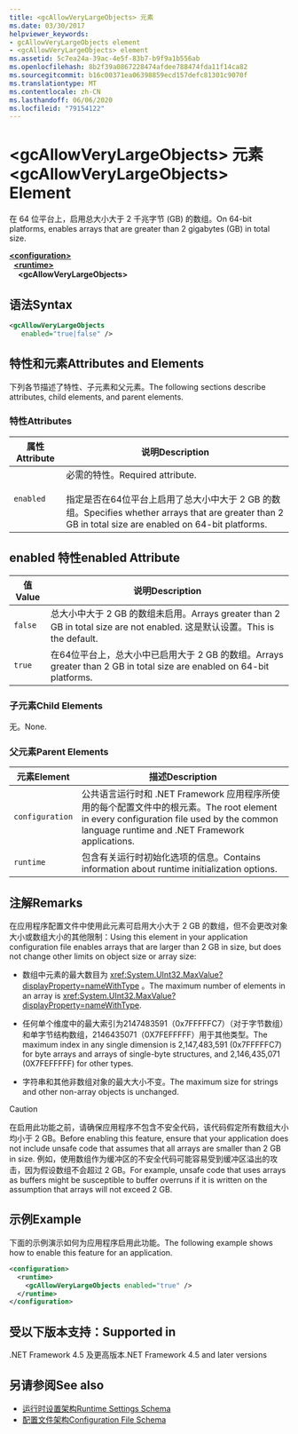 ```yaml
---
title: <gcAllowVeryLargeObjects> 元素
ms.date: 03/30/2017
helpviewer_keywords:
- gcAllowVeryLargeObjects element
- <gcAllowVeryLargeObjects> element
ms.assetid: 5c7ea24a-39ac-4e5f-83b7-b9f9a1b556ab
ms.openlocfilehash: 8b2f39a0867228474afdee788474fda11f14ca82
ms.sourcegitcommit: b16c00371ea06398859ecd157defc81301c9070f
ms.translationtype: MT
ms.contentlocale: zh-CN
ms.lasthandoff: 06/06/2020
ms.locfileid: "79154122"
---
```

# <a name="gcallowverylargeobjects-element"></a><span data-ttu-id="69e52-102">\<gcAllowVeryLargeObjects> 元素</span><span class="sxs-lookup"><span data-stu-id="69e52-102">\<gcAllowVeryLargeObjects> Element</span></span>
<span data-ttu-id="69e52-103">在 64 位平台上，启用总大小大于 2 千兆字节 (GB) 的数组。</span><span class="sxs-lookup"><span data-stu-id="69e52-103">On 64-bit platforms, enables arrays that are greater than 2 gigabytes (GB) in total size.</span></span>  
  
[**\<configuration>**](../configuration-element.md)\
&nbsp;&nbsp;[**\<runtime>**](runtime-element.md)\
&nbsp;&nbsp;&nbsp;&nbsp;**\<gcAllowVeryLargeObjects>**  
  
## <a name="syntax"></a><span data-ttu-id="69e52-104">语法</span><span class="sxs-lookup"><span data-stu-id="69e52-104">Syntax</span></span>  
  
```xml  
<gcAllowVeryLargeObjects
   enabled="true|false" />  
```  
  
## <a name="attributes-and-elements"></a><span data-ttu-id="69e52-105">特性和元素</span><span class="sxs-lookup"><span data-stu-id="69e52-105">Attributes and Elements</span></span>  
 <span data-ttu-id="69e52-106">下列各节描述了特性、子元素和父元素。</span><span class="sxs-lookup"><span data-stu-id="69e52-106">The following sections describe attributes, child elements, and parent elements.</span></span>  
  
### <a name="attributes"></a><span data-ttu-id="69e52-107">特性</span><span class="sxs-lookup"><span data-stu-id="69e52-107">Attributes</span></span>  
  
|<span data-ttu-id="69e52-108">属性</span><span class="sxs-lookup"><span data-stu-id="69e52-108">Attribute</span></span>|<span data-ttu-id="69e52-109">说明</span><span class="sxs-lookup"><span data-stu-id="69e52-109">Description</span></span>|  
|---------------|-----------------|  
|`enabled`|<span data-ttu-id="69e52-110">必需的特性。</span><span class="sxs-lookup"><span data-stu-id="69e52-110">Required attribute.</span></span><br /><br /> <span data-ttu-id="69e52-111">指定是否在64位平台上启用了总大小中大于 2 GB 的数组。</span><span class="sxs-lookup"><span data-stu-id="69e52-111">Specifies whether arrays that are greater than 2 GB in total size are enabled on 64-bit platforms.</span></span>|  
  
## <a name="enabled-attribute"></a><span data-ttu-id="69e52-112">enabled 特性</span><span class="sxs-lookup"><span data-stu-id="69e52-112">enabled Attribute</span></span>  
  
|<span data-ttu-id="69e52-113">值</span><span class="sxs-lookup"><span data-stu-id="69e52-113">Value</span></span>|<span data-ttu-id="69e52-114">说明</span><span class="sxs-lookup"><span data-stu-id="69e52-114">Description</span></span>|  
|-----------|-----------------|  
|`false`|<span data-ttu-id="69e52-115">总大小中大于 2 GB 的数组未启用。</span><span class="sxs-lookup"><span data-stu-id="69e52-115">Arrays greater than 2 GB in total size are not enabled.</span></span> <span data-ttu-id="69e52-116">这是默认设置。</span><span class="sxs-lookup"><span data-stu-id="69e52-116">This is the default.</span></span>|  
|`true`|<span data-ttu-id="69e52-117">在64位平台上，总大小中已启用大于 2 GB 的数组。</span><span class="sxs-lookup"><span data-stu-id="69e52-117">Arrays greater than 2 GB in total size are enabled on 64-bit platforms.</span></span>|  
  
### <a name="child-elements"></a><span data-ttu-id="69e52-118">子元素</span><span class="sxs-lookup"><span data-stu-id="69e52-118">Child Elements</span></span>  
 <span data-ttu-id="69e52-119">无。</span><span class="sxs-lookup"><span data-stu-id="69e52-119">None.</span></span>  
  
### <a name="parent-elements"></a><span data-ttu-id="69e52-120">父元素</span><span class="sxs-lookup"><span data-stu-id="69e52-120">Parent Elements</span></span>  
  
|<span data-ttu-id="69e52-121">元素</span><span class="sxs-lookup"><span data-stu-id="69e52-121">Element</span></span>|<span data-ttu-id="69e52-122">描述</span><span class="sxs-lookup"><span data-stu-id="69e52-122">Description</span></span>|  
|-------------|-----------------|  
|`configuration`|<span data-ttu-id="69e52-123">公共语言运行时和 .NET Framework 应用程序所使用的每个配置文件中的根元素。</span><span class="sxs-lookup"><span data-stu-id="69e52-123">The root element in every configuration file used by the common language runtime and .NET Framework applications.</span></span>|  
|`runtime`|<span data-ttu-id="69e52-124">包含有关运行时初始化选项的信息。</span><span class="sxs-lookup"><span data-stu-id="69e52-124">Contains information about runtime initialization options.</span></span>|  
  
## <a name="remarks"></a><span data-ttu-id="69e52-125">注解</span><span class="sxs-lookup"><span data-stu-id="69e52-125">Remarks</span></span>  
 <span data-ttu-id="69e52-126">在应用程序配置文件中使用此元素可启用大小大于 2 GB 的数组，但不会更改对象大小或数组大小的其他限制：</span><span class="sxs-lookup"><span data-stu-id="69e52-126">Using this element in your application configuration file enables arrays that are larger than 2 GB in size, but does not change other limits on object size or array size:</span></span>  
  
- <span data-ttu-id="69e52-127">数组中元素的最大数目为 <xref:System.UInt32.MaxValue?displayProperty=nameWithType> 。</span><span class="sxs-lookup"><span data-stu-id="69e52-127">The maximum number of elements in an array is <xref:System.UInt32.MaxValue?displayProperty=nameWithType>.</span></span>  
  
- <span data-ttu-id="69e52-128">任何单个维度中的最大索引为2147483591（0x7FFFFFC7）（对于字节数组）和单字节结构数组，2146435071（0X7FEFFFFF）用于其他类型。</span><span class="sxs-lookup"><span data-stu-id="69e52-128">The maximum index in any single dimension is 2,147,483,591 (0x7FFFFFC7) for byte arrays and arrays of single-byte structures, and 2,146,435,071 (0X7FEFFFFF) for other types.</span></span>  
  
- <span data-ttu-id="69e52-129">字符串和其他非数组对象的最大大小不变。</span><span class="sxs-lookup"><span data-stu-id="69e52-129">The maximum size for strings and other non-array objects is unchanged.</span></span>  
  
> [!CAUTION]
> <span data-ttu-id="69e52-130">在启用此功能之前，请确保应用程序不包含不安全代码，该代码假定所有数组大小均小于 2 GB。</span><span class="sxs-lookup"><span data-stu-id="69e52-130">Before enabling this feature, ensure that your application does not include unsafe code that assumes that all arrays are smaller than 2 GB in size.</span></span> <span data-ttu-id="69e52-131">例如，使用数组作为缓冲区的不安全代码可能容易受到缓冲区溢出的攻击，因为假设数组不会超过 2 GB。</span><span class="sxs-lookup"><span data-stu-id="69e52-131">For example, unsafe code that uses arrays as buffers might be susceptible to buffer overruns if it is written on the assumption that arrays will not exceed 2 GB.</span></span>  
  
## <a name="example"></a><span data-ttu-id="69e52-132">示例</span><span class="sxs-lookup"><span data-stu-id="69e52-132">Example</span></span>  
 <span data-ttu-id="69e52-133">下面的示例演示如何为应用程序启用此功能。</span><span class="sxs-lookup"><span data-stu-id="69e52-133">The following example shows how to enable this feature for an application.</span></span>  
  
```xml  
<configuration>  
  <runtime>  
    <gcAllowVeryLargeObjects enabled="true" />  
  </runtime>  
</configuration>  
```  
  
## <a name="supported-in"></a><span data-ttu-id="69e52-134">受以下版本支持：</span><span class="sxs-lookup"><span data-stu-id="69e52-134">Supported in</span></span>

<span data-ttu-id="69e52-135">.NET Framework 4.5 及更高版本</span><span class="sxs-lookup"><span data-stu-id="69e52-135">.NET Framework 4.5 and later versions</span></span>

## <a name="see-also"></a><span data-ttu-id="69e52-136">另请参阅</span><span class="sxs-lookup"><span data-stu-id="69e52-136">See also</span></span>

- [<span data-ttu-id="69e52-137">运行时设置架构</span><span class="sxs-lookup"><span data-stu-id="69e52-137">Runtime Settings Schema</span></span>](index.md)
- [<span data-ttu-id="69e52-138">配置文件架构</span><span class="sxs-lookup"><span data-stu-id="69e52-138">Configuration File Schema</span></span>](../index.md)
